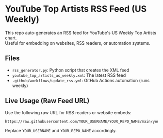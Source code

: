 # YouTube Top Artists RSS Feed (US Weekly)

This repo auto-generates an RSS feed for YouTube's US Weekly Top Artists chart.  
Useful for embedding on websites, RSS readers, or automation systems.

## Files

- `rss_generator.py`: Python script that creates the XML feed
- `youtube_top_artists_us_weekly.xml`: The latest RSS feed
- `.github/workflows/update_rss.yml`: GitHub Actions automation (runs weekly)

## Live Usage (Raw Feed URL)

Use the following raw URL for RSS readers or website embeds:

```
https://raw.githubusercontent.com/YOUR_USERNAME/YOUR_REPO_NAME/main/youtube_top_artists_us_weekly.xml
```

Replace `YOUR_USERNAME` and `YOUR_REPO_NAME` accordingly.
